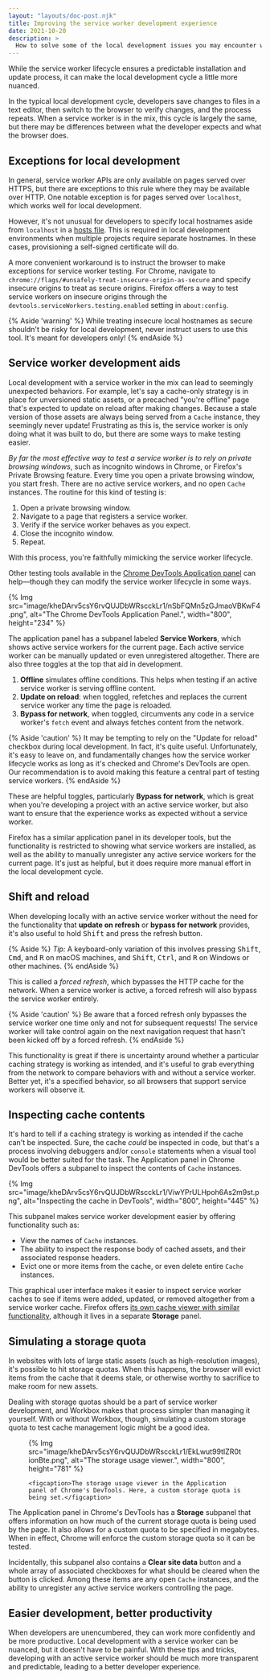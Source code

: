 ```yaml
---
layout: "layouts/doc-post.njk"
title: Improving the service worker development experience
date: 2021-10-20
description: >
  How to solve some of the local development issues you may encounter when using service workers.
---
```


While the service worker lifecycle ensures a predictable installation and update process, 
it can make the local development cycle a little more nuanced.

In the typical local development cycle, developers save changes to files in a text editor, 
then switch to the browser to verify changes, and the process repeats. 
When a service worker is in the mix, this cycle is largely the same, 
but there may be differences between what the developer expects and what the browser does.

## Exceptions for local development

In general, service worker APIs are only available on pages served over HTTPS, 
but there are exceptions to this rule where they may be available over HTTP. 
One notable exception is for pages served over `localhost`, which works well for local development.

However, it's not unusual for developers to specify local hostnames aside from `localhost` in a 
[hosts file](https://en.wikipedia.org/wiki/Hosts_(file)). 
This is required in local development environments when multiple projects require separate hostnames. 
In these cases, provisioning a self-signed certificate will do.

A more convenient workaround is to instruct the browser to make exceptions for service worker testing. 
For Chrome, navigate to `chrome://flags/#unsafely-treat-insecure-origin-as-secure` 
and specify insecure origins to treat as secure origins. 
Firefox offers a way to test service workers on insecure origins through the `devtools.serviceWorkers.testing.enabled` setting in `about:config`.

{% Aside 'warning' %}
While treating insecure local hostnames as secure shouldn't be risky for local development, 
never instruct users to use this tool. It's meant for developers only!
{% endAside %}

## Service worker development aids

Local development with a service worker in the mix can lead to seemingly unexpected behaviors. 
For example, let's say a cache-only strategy is in place for unversioned static assets, or a precached "you're offline" page that's expected to update on reload after making changes. 
Because a stale version of those assets are always being served from a `Cache` instance, 
they seemingly never update! 
Frustrating as this is, the service worker is only doing what it was built to do, 
but there are some ways to make testing easier.

*By far the most effective way to test a service worker is to rely on private browsing windows*, such as incognito windows in Chrome, 
or Firefox's Private Browsing feature. 
Every time you open a private browsing window, you start fresh. 
There are no active service workers, and no open `Cache` instances. The routine for this kind of testing is:

1. Open a private browsing window.
2. Navigate to a page that registers a service worker.
3. Verify if the service worker behaves as you expect.
4. Close the incognito window.
5. Repeat.

With this process, you're faithfully mimicking the service worker lifecycle.

Other testing tools available in the [Chrome DevTools Application panel](/docs/devtools/progressive-web-apps/) 
can help&mdash;though they can modify the service worker lifecycle in some ways.

{% Img src="image/kheDArv5csY6rvQUJDbWRscckLr1/nSbFQMn5zGJmaoVBKwF4.png", alt="The Chrome DevTools Application Panel.", width="800", height="234" %}

The application panel has a subpanel labeled **Service Workers**, 
which shows active service workers for the current page. 
Each active service worker can be manually updated or even unregistered altogether. 
There are also three toggles at the top that aid in development.

1. **Offline** simulates offline conditions. This helps when testing if an active service worker is serving offline content.
2. **Update on reload**: when toggled, refetches and replaces the current service worker any time the page is reloaded.
3. **Bypass for network**, when toggled, circumvents any code in a service worker's `fetch` event and always fetches content from the network.

{% Aside 'caution' %}
It may be tempting to rely on the "Update for reload" checkbox during local development. 
In fact, it's quite useful. 
Unfortunately, it's easy to leave on, and fundamentally changes how the service worker lifecycle works as long as it's checked and Chrome's DevTools are open. 
Our recommendation is to avoid making this feature a central part of testing service workers.
{% endAside %}

These are helpful toggles, particularly **Bypass for network**, 
which is great when you're developing a project with an active service worker, 
but also want to ensure that the experience works as expected without a service worker.

Firefox has a similar application panel in its developer tools, 
but the functionality is restricted to showing what service workers are installed, 
as well as the ability to manually unregister any active service workers for the current page. 
It's just as helpful, but it does require more manual effort in the local development cycle.

## Shift and reload

When developing locally with an active service worker without the need for the functionality that **update on refresh** or **bypass for network** provides, it's also useful to hold <kbd>Shift</kbd> and press the refresh button.

{% Aside %}
*Tip:* A keyboard-only variation of this involves pressing 
<kbd>Shift</kbd>, <kbd>Cmd</kbd>, and <kbd>R</kbd> on macOS machines, and <kbd>Shift</kbd>, <kbd>Ctrl</kbd>, and <kbd>R</kbd> on Windows or other machines.
{% endAside %}

This is called a _forced refresh_, which bypasses the HTTP cache for the network. 
When a service worker is active, a forced refresh will also bypass the service worker entirely.

{% Aside 'caution' %}
Be aware that a forced refresh only bypasses the service worker one time only and not for subsequent requests! 
The service worker will take control again on the next navigation request that hasn't been kicked off by a forced refresh.
{% endAside %}

This functionality is great if there is uncertainty around whether a particular caching strategy is working as intended, 
and it's useful to grab everything from the network to compare behaviors with and without a service worker. 
Better yet, it's a specified behavior, so all browsers that support service workers will observe it.

## Inspecting cache contents

It's hard to tell if a caching strategy is working as intended if the cache can't be inspected. 
Sure, the cache _could_ be inspected in code, 
but that's a process involving debuggers and/or `console` statements when a visual tool would be better suited for the task. 
The Application panel in Chrome DevTools offers a subpanel to inspect the contents of `Cache` instances.

{% Img src="image/kheDArv5csY6rvQUJDbWRscckLr1/ViwYPrULHpoh6As2m9st.png", alt="Inspecting the cache in DevTools", width="800", height="445" %}

This subpanel makes service worker development easier by offering functionality such as:

- View the names of `Cache` instances.
- The ability to inspect the response body of cached assets, and their associated response headers.
- Evict one or more items from the cache, or even delete entire `Cache` instances.

This graphical user interface makes it easier to inspect service worker caches to see if items were added, updated, or removed altogether from a service worker cache. Firefox offers [its own cache viewer with similar functionality](https://developer.mozilla.org/docs/Tools/Storage_Inspector), although it lives in a separate **Storage** panel.

## Simulating a storage quota

In websites with lots of large static assets (such as high-resolution images), 
it's possible to hit storage quotas. When this happens, 
the browser will evict items from the cache that it deems stale, or otherwise worthy to sacrifice to make room for new assets.

Dealing with storage quotas should be a part of service worker development, 
and Workbox makes that process simpler than managing it yourself. 
With or without Workbox, though, simulating a custom storage quota to test cache management logic might be a good idea.

<figure>
    {% Img src="image/kheDArv5csY6rvQUJDbWRscckLr1/EkLwut99tIZR0tionBte.png", alt="The storage usage viewer.", width="800", height="781" %}

    <figcaption>The storage usage viewer in the Application panel of Chrome's DevTools. Here, a custom storage quota is being set.</figcaption>
</figure>

The Application panel in Chrome's DevTools has a **Storage** subpanel that offers information on how much of the current storage quota is being used by the page. 
It also allows for a custom quota to be specified in megabytes. 
When in effect, Chrome will enforce the custom storage quota so it can be tested.

Incidentally, this subpanel also contains a **Clear site data** button and a whole array of associated checkboxes for what should be cleared when the button is clicked. 
Among these items are any open `Cache` instances, and the ability to unregister any active service workers controlling the page.

## Easier development, better productivity

When developers are unencumbered, they can work more confidently and be more productive. 
Local development with a service worker can be nuanced, but it doesn't have to be painful. 
With these tips and tricks, developing with an active service worker should be much more transparent and predictable, 
leading to a better developer experience.
